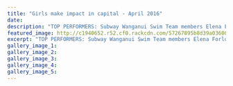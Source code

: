 ```yaml
---
title: "Girls make impact in capital - April 2016"
date: 
description: "TOP PERFORMERS: Subway Wanganui Swim Team members Elena Forlong (left), Niamh Hogan, Shannon Schimanski and Sarya Lower, did the club proud at the National Age Group Championships in Wellington..."
featured_image: http://c1940652.r52.cf0.rackcdn.com/57267895b8d39a036000094a/Nat-Age-Gp-Champs-in-WN-23.4.16-Forlong.Hogan.Lower.jpg
excerpt: "TOP PERFORMERS: Subway Wanganui Swim Team members Elena Forlong (left), Niamh Hogan, Shannon Schimanski and Sarya Lower, did the club proud at the National Age Group Championships in Wellington."
gallery_image_1: 
gallery_image_2: 
gallery_image_3: 
gallery_image_4: 
gallery_image_5: 
---
```


